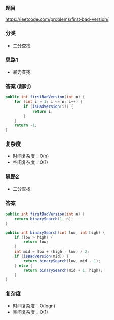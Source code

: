 ### 题目
https://leetcode.com/problems/first-bad-version/

### 分类
* 二分查找

### 思路1
* 暴力查找

### 答案 (超时)
```java
public int firstBadVersion(int n) {
    for (int i = 1; i <= n; i++) {
        if (isBadVersion(i)) {
            return i;
        }
    }
    return -1;
}
```

### 复杂度
* 时间复杂度：O(n)
* 空间复杂度：O(1)

### 思路2
* 二分查找

### 答案
```java
public int firstBadVersion(int n) {
    return binarySearch(1, n);
}

public int binarySearch(int low, int high) {
    if (low > high) {
        return low;
    }
    int mid = low + (high - low) / 2;
    if (isBadVersion(mid)) {
        return binarySearch(low, mid - 1);
    } else {
        return binarySearch(mid + 1, high);
    }
}
```

### 复杂度
* 时间复杂度：O(logn)
* 空间复杂度：O(1)
